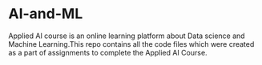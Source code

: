# AI-and-ML
Applied AI course is an online learning platform about Data science and Machine Learning.This repo contains all the code files which were created as a part of assignments to complete the Applied AI Course.
